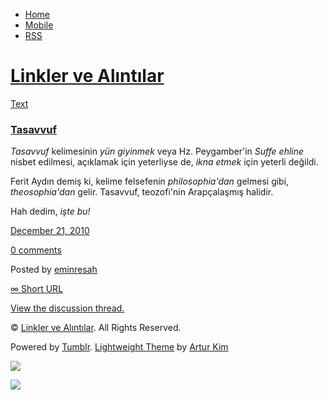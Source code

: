 -   [Home](/)
-   [Mobile](/mobile)
-   [RSS](http://eminresah.tumblr.com/rss)

[Linkler ve Alıntılar](/)
=========================

[Text](http://eminresah.tumblr.com/post/2400288571/tasavvuf)

### [Tasavvuf](http://eminresah.tumblr.com/post/2400288571/tasavvuf)

*Tasavvuf* kelimesinin *yün giyinmek* veya Hz. Peygamber'in *Suffe
ehline* nisbet edilmesi, açıklamak için yeterliyse de, *ikna etmek* için
yeterli değildi.

Ferit Aydın demiş ki, kelime felsefenin *philosophia'dan* gelmesi gibi,
*theosophia'dan* gelir. Tasavvuf, teozofi'nin Arapçalaşmış halidir.

Hah dedim, *işte bu!*

[December 21,
2010](http://eminresah.tumblr.com/post/2400288571/tasavvuf)

[0
comments](http://eminresah.tumblr.com/post/2400288571/tasavvuf#disqus_thread)

Posted by [eminresah](http://eminresah.tumblr.com/)

[∞ Short URL](http://tmblr.co/ZWS1Oy2F4Nyx)

[View the discussion thread.](http://erblog.disqus.com/?url=ref)

© [Linkler ve Alıntılar](/). All Rights Reserved.

Powered by [Tumblr](http://tumblr.com). [Lightweight
Theme](http://www.tumblr.com/theme/10820) by [Artur
Kim](http://arturkim.com)

![](https://px.srvcs.tumblr.com/impixu?T=1434918847&J=eyJ0eXBlIjoidXJsIiwidXJsIjoiaHR0cDpcL1wvZW1pbnJlc2FoLnR1bWJsci5jb21cL3Bvc3RcLzI0MDAyODg1NzFcL3Rhc2F2dnVmIiwicmVxdHlwZSI6MCwicm91dGUiOiJcL3Bvc3RcLzppZFwvOnN1bW1hcnkiLCJub3NjcmlwdCI6MX0=&U=JIGKFJFFCO&K=145a1d64de24e1491703829864881fe0cc3fec80a878abff2cef8da751e5f6f2&R=)

![](https://px.srvcs.tumblr.com/impixu?T=1434918847&J=eyJ0eXBlIjoicG9zdCIsInVybCI6Imh0dHA6XC9cL2VtaW5yZXNhaC50dW1ibHIuY29tXC9wb3N0XC8yNDAwMjg4NTcxXC90YXNhdnZ1ZiIsInJlcXR5cGUiOjAsInJvdXRlIjoiXC9wb3N0XC86aWRcLzpzdW1tYXJ5IiwicG9zdHMiOlt7InBvc3RpZCI6IjI0MDAyODg1NzEiLCJibG9naWQiOiIzNjQ4MDI4Iiwic291cmNlIjozM31dLCJub3NjcmlwdCI6MX0=&U=LBLKCOGHCC&K=50e4b0e6e2221428687a053e83af40b42d9c1547c8d1d8a67cc55fa2069ea837&R=)

